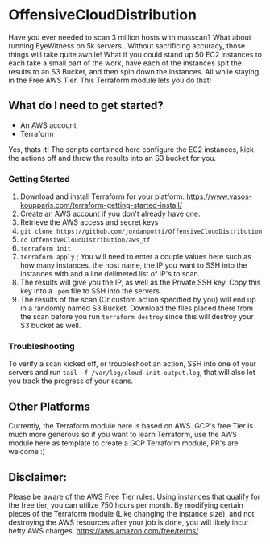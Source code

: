 # OffensiveCloudDistribution
Have you ever needed to scan 3 million hosts with masscan? What about running EyeWitness on 5k servers.. Without sacrificing accuracy, those things will take quite awhile! 
What if you could stand up 50 EC2 instances to each take a small part of the work, have each of the instances spit the results to an S3 Bucket, and then spin down the instances. All while staying in the Free AWS Tier. This Terraform module lets you do that! 

## What do I need to get started?
- An AWS account
- Terraform

Yes, thats it! The scripts contained here configure the EC2 instances, kick the actions off and throw the results into an S3 bucket for you.

### Getting Started
1. Download and install Terraform for your platform. https://www.vasos-koupparis.com/terraform-getting-started-install/
2. Create an AWS account if you don't already have one.
3. Retrieve the AWS access and secret keys
4. `git clone https://github.com/jordanpotti/OffensiveCloudDistribution`
5. `cd OffensiveCloudDistribution/aws_tf`
6. `terraform init`
7. `terraform apply` ; You will need to enter a couple values here such as how many instances, the host name, the IP you want to SSH into the instances with and a line delimeted list of IP's to scan.
8. The results will give you the IP, as well as the Private SSH key. Copy this key into a `.pem` file to SSH into the servers.
9. The results of the scan (Or custom action specified by you) will end up in a randomly named S3 Bucket. Download the files placed there from the scan before you run `terraform destroy` since this will destroy your S3 bucket as well.

### Troubleshooting
To verify a scan kicked off, or troubleshoot an action, SSH into one of your servers and run `tail -f /var/log/cloud-init-output.log`, that will also let you track the progress of your scans.



## Other Platforms
Currently, the Terraform module here is based on AWS. GCP's free Tier is much more generous so if you want to learn Terraform, use the AWS module here as template to create a GCP Terraform module, PR's are welcome :) 

## Disclaimer:
Please be aware of the AWS Free Tier rules. Using instances that qualify for the free tier, you can utilize 750 hours per month. By modifying certain pieces of the Terraform module (Like changing the instance size), and not destroying the AWS resources after your job is done, you will likely incur hefty AWS charges.
https://aws.amazon.com/free/terms/

